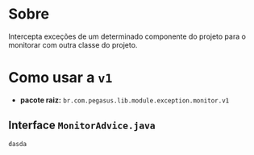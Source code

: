 # Sobre
Intercepta exceções de um determinado componente do projeto para o monitorar com outra classe do projeto.

# Como usar a `v1`
- **pacote raiz:** `br.com.pegasus.lib.module.exception.monitor.v1`

## Interface `MonitorAdvice.java`

```java
dasda
```

